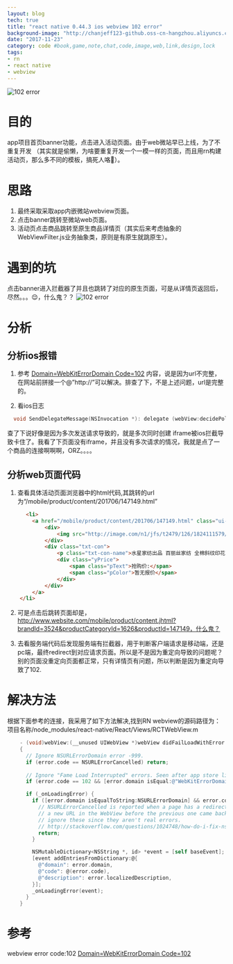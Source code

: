 ```yaml
---
layout: blog
tech: true
title: "react native 0.44.3 ios webview 102 error"
background-image: "http://chanjeff123-github.oss-cn-hangzhou.aliyuncs.com/chanjeff123.github.io/ios-webview-102.png"
date: "2017-11-23"
category: code #book,game,note,chat,code,image,web,link,design,lock
tags:
- rn
- react native
- webview
---
```


![102 error](http://chanjeff123-github.oss-cn-hangzhou.aliyuncs.com/chanjeff123.github.io/code-sum.jpg)

# 目的
  app项目首页banner功能，点击进入活动页面。由于web微站早已上线，为了不重复开发
  （其实就是偷懒，为啥要重复开发一个一模一样的页面，而且用rn构建活动页，那么多不同的模板，搞死人咯🤣）。
# 思路
  1. 最终采取采取app内嵌微站webview页面。
  2. 点击banner跳转至微站web页面。
  3. 活动页点击商品跳转至原生商品详情页（其实后来考虑抽象的WebViewFilter.js业务抽象类，原则是有原生就跳原生）。

# 遇到的坑
 点击banner进入拦截器了并且也跳转了对应的原生页面，可是从详情页返回后，尽然。。。😌，什么鬼？？
 ![102 error](http://chanjeff123-github.oss-cn-hangzhou.aliyuncs.com/chanjeff123.github.io/ios-webview-102.png?x-oss-process=image/resize,w_400)

# 分析

## 分析ios报错

  1. 参考 [Domain=WebKitErrorDomain Code=102](https://blog.csdn.net/wanglei0918/article/details/77237263) 内容，说是因为url不完整，在网站前拼接一个@”http://”可以解决。排查了下，不是上述问题，url是完整的。

  2. 看ios日志
  ``` objectivec
    void SendDelegateMessage(NSInvocation *): delegate (webView:decidePolicyForNavigationAction:request:frame:decisionListener:) failed to return after waiting 10 seconds. main run loop mode: kCFRunLoopDefaultMode
  ```
  查了下说好像是因为多次发送请求导致的，就是多次同时创建 iframe被ios拦截导致卡住了。我看了下页面没有iframe，并且没有多次请求的情况，我就是点了一个商品的连接啊啊啊，ORZ。。。。

## 分析web页面代码
  1. 查看具体活动页面浏览器中的html代码,其跳转的url为“/mobile/product/content/201706/147149.html”
  ``` html
        <li>
          <a href="/mobile/product/content/201706/147149.html" class="ui-link">
              <div>
                  <img src="http://image.com/n1/jfs/t2479/126/1824111579/264665/d911e030/56de95a0Nbe0fcefa.jpg" alt="">
              </div>    
              <div class="txt-con">
                  <p class="txt-con-name">水星家纺出品 百丽丝家纺 全棉斜纹印花四件套 浮岗翠 双人1.5米床</p>
                  <div class="yPrice">
                      <span class="pText">抢购价:</span>
                      <span class="pColor">暂无报价</span>
                  </div>
              </div>
          </a>
      </li>
  ```
  2. 可是点击后跳转页面却是，http://www.website.com/mobile/product/content.jhtml?brandId=3524&productCategoryId=1626&productId=147149，什么鬼？

  3. 去看服务端代码后发现服务端有拦截器，用于判断客户端请求是移动端，还是pc端，最终redirect到对应请求页面。所以是不是因为重定向导致的问题呢？
     别的页面没重定向页面都正常，只有详情页有问题，所以判断是因为重定向导致了102.

# 解决方法

  根据下面参考的连接，我采用了如下方法解决,找到RN webview的源码路径为：项目名称/node_modules/react-native/React/Views/RCTWebView.m 

  ``` objectivec
      - (void)webView:(__unused UIWebView *)webView didFailLoadWithError:(NSError *)error
      {
        // Ignore NSURLErrorDomain error -999.
        if (error.code == NSURLErrorCancelled) return;
        
        // Ignore "Fame Load Interrupted" errors. Seen after app store links.
        if (error.code == 102 && [error.domain isEqual:@"WebKitErrorDomain"]) return;

        if (_onLoadingError) {
          if ([error.domain isEqualToString:NSURLErrorDomain] && error.code == NSURLErrorCancelled) {
            // NSURLErrorCancelled is reported when a page has a redirect OR if you load
            // a new URL in the WebView before the previous one came back. We can just
            // ignore these since they aren't real errors.
            // http://stackoverflow.com/questions/1024748/how-do-i-fix-nsurlerrordomain-error-999-in-iphone-3-0-os
            return;
          }

          NSMutableDictionary<NSString *, id> *event = [self baseEvent];
          [event addEntriesFromDictionary:@{
            @"domain": error.domain,
            @"code": @(error.code),
            @"description": error.localizedDescription,
          }];
          _onLoadingError(event);
        }
      }

  ```


# 参考
webview error code:102 [Domain=WebKitErrorDomain Code=102](https://stackoverflow.com/questions/4299403/how-to-handle-app-urls-in-a-uiwebview?utm_medium=organic&utm_source=google_rich_qa&utm_campaign=google_rich_qa)
